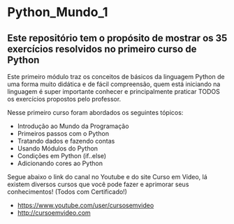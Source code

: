# Python_Mundo_1

## Este repositório tem o propósito de mostrar os 35 exercícios resolvidos no primeiro curso de Python

Este primeiro módulo traz os conceitos de básicos da linguagem Python de uma forma muito didática e de fácil compreensão, quem está iniciando na linguagem é super importante 
conhecer e principalmente praticar TODOS os exercícios propostos pelo professor.

Nesse primeiro curso foram abordados os seguintes tópicos:

- Introdução ao Mundo da Programação
- Primeiros passos com o Python
- Tratando dados e fazendo contas
- Usando Módulos do Python
- Condições em Python (if..else)
- Adicionando cores ao Python

Segue abaixo o link do canal no Youtube e do site Curso em Vídeo, lá existem diversos cursos que você pode fazer e aprimorar seus conhecimentos! (Todos com Certificado!)

- https://www.youtube.com/user/cursosemvideo
- http://cursoemvideo.com
